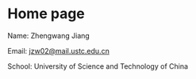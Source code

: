 
# Home page
Name: Zhengwang Jiang

Email: jzw02@mail.ustc.edu.cn

School: University of Science and Technology of China

